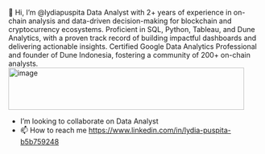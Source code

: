 👋 Hi, I’m @lydiapuspita
Data Analyst with 2+ years of experience in on-chain analysis and data-driven decision-making for blockchain and cryptocurrency ecosystems. Proficient in SQL, Python, Tableau, and Dune Analytics, with a proven track record of building impactful dashboards and delivering actionable insights. Certified Google Data Analytics Professional and founder of Dune Indonesia, fostering a community of 200+ on-chain analysts.<img width="468" height="84" alt="image" src="https://github.com/user-attachments/assets/78c3df75-31c2-4fc4-a5cb-65e036279add" />

- I’m looking to collaborate on Data Analyst
- 📫 How to reach me https://www.linkedin.com/in/lydia-puspita-b5b759248

<!---
lydiapuspita/lydiapuspita is a ✨ special ✨ repository because its `README.md` (this file) appears on your GitHub profile.
You can click the Preview link to take a look at your changes.
--->
